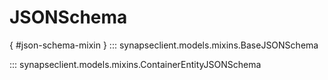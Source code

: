 # JSONSchema
[](){ #json-schema-mixin }
::: synapseclient.models.mixins.BaseJSONSchema

::: synapseclient.models.mixins.ContainerEntityJSONSchema

